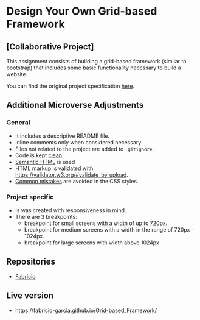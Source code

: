 # Design Your Own Grid-based Framework

## [Collaborative Project]

This assignment consists of building a grid-based framework (similar to bootstrap) that includes some basic functionality necessary to build a website.

You can find the original project specification [here](https://www.theodinproject.com/courses/html5-and-css3/lessons/design-your-own-grid-based-framework).

## Additional Microverse Adjustments

### General

- It includes a descriptive README file.
- Inline comments only when considered necessary.
- Files not related to the project are added to `.gitignore`.
- Code is kept [clean](https://www.w3schools.com/html/html5_syntax.asp).
- [Semantic HTML](https://www.w3schools.com/html/html5_semantic_elements.asp) is used
- HTML markup is validated with <https://validator.w3.org/#validate_by_upload>.
- [Common mistakes](https://speckyboy.com/good-bad-css-practices/) are avoided in the CSS styles.

### Project specific

- Is was created with responsiveness in mind.
- There are 3 breakpoints:
  - breakpoint for small screens with a width of up to 720px.
  - breakpoint for medium screens with a width in the range of 720px - 1024px.
  - breakpoint for large screens with width above 1024px

## Repositories

- [Fabricio](https://github.com/fabricio-garcia)

## Live version

- https://fabricio-garcia.github.io/Grid-based_Framework/
